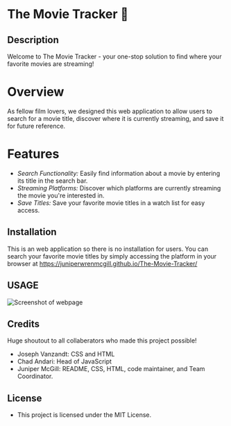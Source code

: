 # The Movie Tracker 🍿
## Description

Welcome to The Movie Tracker - your one-stop solution to find where your favorite movies are streaming!

# Overview
As fellow film lovers, we designed this web application to allow users to search for a movie title, discover where it is currently streaming, and save it for future reference.

# Features

- *Search Functionality:* Easily find information about a movie by entering its title in the search bar.
- *Streaming Platforms:* Discover which platforms are currently streaming the movie you're interested in.
- *Save Titles:* Save your favorite movie titles in a watch list for easy access. 


## Installation
This is an web application so there is no installation for users. You can search your favorite movie titles by simply accessing the platform in your browser at <a href="https://juniperwrenmcgill.github.io/The-Movie-Tracker/" target="_blank">https://juniperwrenmcgill.github.io/The-Movie-Tracker/</a>

## USAGE
![Screenshot of webpage](assets/Deployed.png)

## Credits
Huge shoutout to all collaberators who made this project possible! 

- Joseph Vanzandt: CSS and HTML
- Chad Andari: Head of JavaScript
- Juniper McGill: README, CSS, HTML, code maintainer, and Team Coordinator.

## License
- This project is licensed under the MIT License.